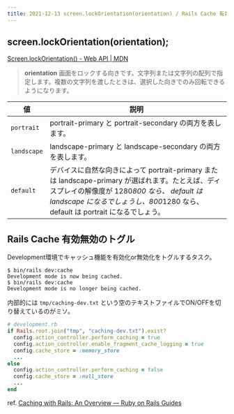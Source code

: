 ```yaml
---
title: 2021-12-13 screen.lockOrientation(orientation) / Rails Cache 有効無効のトグル
---
```


## screen.lockOrientation(orientation);

[Screen.lockOrientation() - Web API \| MDN](https://developer.mozilla.org/ja/docs/Web/API/Screen/lockOrientation)

> **orientation**
> 画面をロックする向きです。文字列または文字列の配列で指定します。複数の文字列を渡したときは、選択した向きでのみ回転できるようになります。

| 値 | 説明 |
| - | - |
| `portrait` | portrait-primary と portrait-secondary の両方を表します。 |
| `landscape` | landscape-primary と landscape-secondary の両方を表します。 |
| `default` | デバイスに自然な向きによって portrait-primary または landscape-primary が選ばれます。たとえば、ディスプレイの解像度が 1280*800 なら、 default は landscape になるでしょうし、800*1280 なら、 default は portrait になるでしょう。 |

## Rails Cache 有効無効のトグル

Development環境でキャッシュ機能を有効化or無効化をトグルするタスク。

```console
$ bin/rails dev:cache
Development mode is now being cached.
$ bin/rails dev:cache
Development mode is no longer being cached.
```

内部的には `tmp/caching-dev.txt` という空のテキストファイルでON/OFFを切り替えているのがミソ。

```rb
# development.rb
if Rails.root.join("tmp", "caching-dev.txt").exist?
  config.action_controller.perform_caching = true
  config.action_controller.enable_fragment_cache_logging = true
  config.cache_store = :memory_store
  ...
else
  config.action_controller.perform_caching = false
  config.cache_store = :null_store
  ...
end
```

ref. [Caching with Rails: An Overview — Ruby on Rails Guides](https://guides.rubyonrails.org/caching_with_rails.html#caching-in-development)
